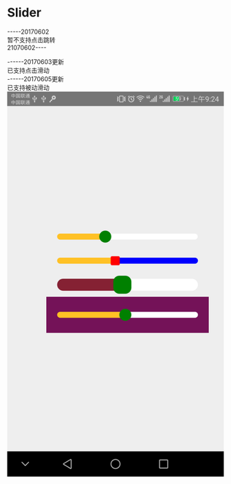 # Slider
-----20170602</br>
暂不支持点击跳转</br>
21070602----</br>

------20170603更新</br>
已支持点击滑动</br>
------20170605更新</br>
已支持被动滑动</br>
<a href="https://github.com/liliang4869/Slider/blob/master/example.png"><img src="https://github.com/liliang4869/Slider/blob/master/example.png" width="1080"></a>
